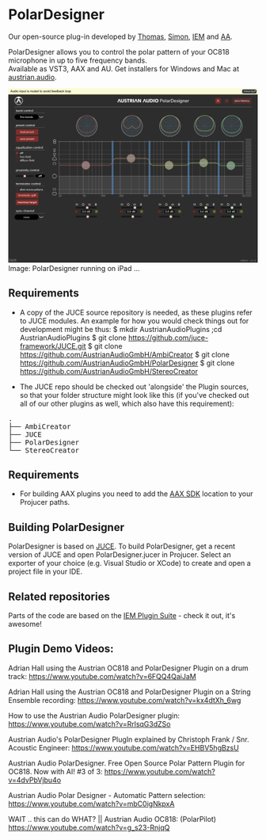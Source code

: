 # PolarDesigner
Our open-source plug-in developed by [Thomas](https://github.com/thomasdeppisch), [Simon](https://github.com/becksimon), [IEM](https://iem.kug.ac.at/en/) and [AA](https://austrian.audio/).

PolarDesigner allows you to control the polar pattern of your OC818 microphone in up to five frequency bands.  
Available as VST3, AAX and AU. Get installers for Windows and Mac at [austrian.audio](https://austrian.audio/).

<img width="990" alt="Screenshot_PD" src="https://github.com/AustrianAudioGmbH/PolarDesigner/blob/master/docs/PolarDesigner.png">
Image: PolarDesigner running on iPad ...

## Requirements
* A copy of the JUCE source repository is needed, as these plugins refer to JUCE modules.  An example for how you would
check things out for development might be thus:
		$ mkdir AustrianAudioPlugins ;cd AustrianAudioPlugins
		$ git clone https://github.com/juce-framework/JUCE.git
		$ git clone https://github.com/AustrianAudioGmbH/AmbiCreator
		$ git clone https://github.com/AustrianAudioGmbH/PolarDesigner
		$ git clone https://github.com/AustrianAudioGmbH/StereoCreator

* The JUCE repo should be checked out 'alongside' the Plugin sources, so that your folder structure might look
like this (if you've checked out all of our other plugins as well, which also have this requirement):

<pre>
.
├── AmbiCreator
├── JUCE
├── PolarDesigner
└── StereoCreator
</pre>

## Requirements
* For building AAX plugins you need to add the [AAX SDK](http://developer.avid.com/) location to your Projucer paths.

## Building PolarDesigner
PolarDesigner is based on [JUCE](https://juce.com/). To build PolarDesigner, get a recent version of JUCE and open PolarDesigner.jucer in Projucer. Select an exporter of your choice (e.g. Visual Studio or XCode) to create and open a project file in your IDE.

## Related repositories
Parts of the code are based on the [IEM Plugin Suite](https://git.iem.at/audioplugins/IEMPluginSuite) - check it out, it's awesome!

## Plugin Demo Videos:

Adrian Hall using the Austrian OC818 and PolarDesigner Plugin on a drum track:
    https://www.youtube.com/watch?v=6FQQ4QaiJaM

Adrian Hall using the Austrian OC818 and PolarDesigner Plugin on a String Ensemble recording:
    https://www.youtube.com/watch?v=kx4dtXh_6wg

How to use the Austrian Audio PolarDesigner plugin:
    https://www.youtube.com/watch?v=RrlsqG3dZSo

Austrian Audio's PolarDesigner PlugIn explained by Christoph Frank / Snr. Acoustic Engineer:
    https://www.youtube.com/watch?v=EHBV5hgBzsU

Austrian Audio PolarDesigner. Free Open Source Polar Pattern Plugin for OC818. Now with AI! #3 of 3:
    https://www.youtube.com/watch?v=4dvPbVjbu4o

Austrian Audio Polar Designer - Automatic Pattern selection:
        https://www.youtube.com/watch?v=mbC0igNkpxA

WAIT .. this can do WHAT? || Austrian Audio OC818: 	(PolarPilot)
	https://www.youtube.com/watch?v=g_s23-RnjqQ


